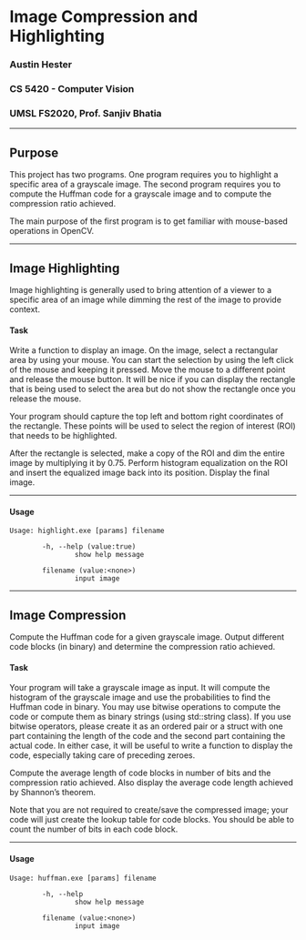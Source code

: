 # Image Compression and Highlighting
### Austin Hester
### CS 5420 - Computer Vision
### UMSL FS2020, Prof. Sanjiv Bhatia

----
## Purpose

This project has two programs. One program requires you to highlight a specific area of a grayscale image. The second program
requires you to compute the Huffman code for a grayscale image and to compute the compression ratio achieved.

The main purpose of the first program is to get familiar with mouse-based operations in OpenCV.

----

## Image Highlighting

Image highlighting is generally used to bring attention of a viewer to a specific area of an image while dimming the rest of the
image to provide context.

#### Task

Write a function to display an image. On the image, select a rectangular area by using your mouse. You can start the selection
by using the left click of the mouse and keeping it pressed. Move the mouse to a different point and release the mouse button. It
will be nice if you can display the rectangle that is being used to select the area but do not show the rectangle once you release
the mouse.

Your program should capture the top left and bottom right coordinates of the rectangle. These points will be used
to select the region of interest (ROI) that needs to be highlighted.

After the rectangle is selected, make a copy of the ROI and dim the entire image by multiplying it by 0.75. Perform histogram
equalization on the ROI and insert the equalized image back into its position. Display the final image.

----

#### Usage

```
Usage: highlight.exe [params] filename

        -h, --help (value:true)
                show help message

        filename (value:<none>)
                input image

```

----

## Image Compression

Compute the Huffman code for a given grayscale image. Output different code blocks (in binary) and determine the compression
ratio achieved.

#### Task

Your program will take a grayscale image as input. It will compute the histogram of the grayscale image and use the probabilities
to find the Huffman code in binary. You may use bitwise operations to compute the code or compute them as binary strings
(using std::string class). If you use bitwise operators, please create it as an ordered pair or a struct with one part
containing the length of the code and the second part containing the actual code. In either case, it will be useful to write a
function to display the code, especially taking care of preceding zeroes.

Compute the average length of code blocks in number of bits and the compression ratio achieved. Also display the average
code length achieved by Shannon’s theorem.

Note that you are not required to create/save the compressed image; your code will just create the lookup table for code blocks.
You should be able to count the number of bits in each code block.

----

#### Usage

```
Usage: huffman.exe [params] filename

        -h, --help
                show help message

        filename (value:<none>)
                input image

```
